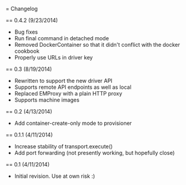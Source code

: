 = Changelog

== 0.4.2 (9/23/2014)

- Bug fixes
- Run final command in detached mode
- Removed DockerContainer so that it didn't conflict with the docker cookbook
- Properly use URLs in driver key


== 0.3 (8/19/2014)

- Rewritten to support the new driver API
- Supports remote API endpoints as well as local 
- Replaced EMProxy with a plain HTTP proxy 
- Supports machine images

== 0.2 (4/13/2014)

- Add container-create-only mode to provisioner

== 0.1.1 (4/11/2014)

- Increase stability of transport.execute()
- Add port forwarding (not presently working, but hopefully close)

== 0.1 (4/11/2014)

- Initial revision.  Use at own risk :)
